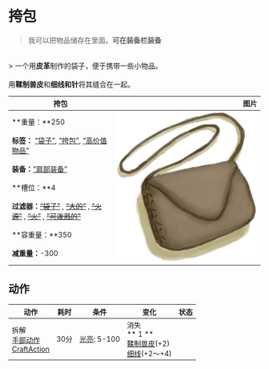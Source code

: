 # 挎包  
> 我可以把物品储存在里面。<b>可在装备栏装备</b>  
<br>  
> 一个用<b>皮革</b>制作的袋子，便于携带<b></b>一些小物品。<br><br>用<b>鞣制兽皮</b>和<b>细线和针</b>将其缝合在一起。  
  
  挎包  |   图片   
 ----  |  ----:   
 **重量：**250<br><br>**标签：**	[“袋子”](tag_Bag.md), [“挎包”](tag_Satchel.md), [“高价值物品”](tag_Valuable.md)<br><br>**装备：**[“肩部装备”](eTag_Shoulder.md)<br><br>**槽位：**4<br><br>**过滤器：**~~[“袋子”](tag_Bag.md)~~ , ~~[“大的”](tag_Large.md)~~ , ~~[“火源”](tag_FireSource.md)~~ , ~~[“火”](tag_Fire.md)~~ , ~~[“可泼溅的”](tag_Spillable.md)~~<br><br>**容重量：**350<br><br>**减重量：**-300  |  <img decoding="async" src="Sprite/Satchel.png" href="a.md" style="max-width:300px;max-height:300px;">   
  
## 动作  
动作  |  耗时  |  条件  |  变化  |  状态  
----  |  ----  |  ----  |  ----  |  ----  
拆解<br>[手部动作](HandAction.md)<br>[CraftAction](CraftAction.md)  |  30分  |  [光亮](Light.md): 5-100  |  消失<br>** 1 **<br>  [鞣制兽皮](CuredSkin.md)(+2)<br>  [细线](CordFiber.md)(+2～+4)<br>  |    

